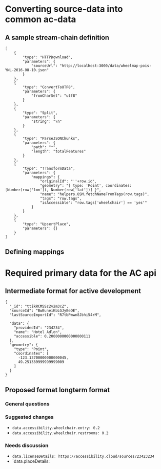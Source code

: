 # Converting source-data into common ac-data


## 


## A sample stream-chain definition

```
[
    {
        "type": "HTTPDownload",
        "parameters": {
            "sourceUrl": "http://localhost:3000/data/wheelmap-pois-YNL-2016-08-10.json"
        }
    },
    {
        "type": "ConvertToUTF8",
        "parameters": {
            "fromCharSet": "utf8"
        }
    },
    {
        "type": "Split",
        "parameters": {
            "string": "\n"
        }
    },
    {
        "type": "ParseJSONChunks",
        "parameters": {
            "path": "*",
            "length": "totalFeatures"
        }
    },
    {
        "type": "TransformData",
        "parameters": {
            "mappings": {
                "originalId": "''+row.id",
                "geometry": "{ type: 'Point', coordinates: [Number(row['lon']), Number(row['lat'])] }",
                "name": "helpers.OSM.fetchNameFromTags(row.tags)",
                "tags": "row.tags",
                "isAccessible": "row.tags['wheelchair'] == 'yes'"
            }
        }
    },
    {
        "type": "UpsertPlace",
        "parameters": {}
    }
]
```

## Defining mappings











# Required primary data for the AC api

## Intermediate format for active development

```
{
  "_id": "ttikRCM5Sz2v2m3cZ",
  "sourceId": "BwEuneiKbLGJyEeDE",
  "lastSourceImportId": "R7tbPmwn8Jbhi54rM",

  "data": {
    "providedId": "234234",
    "name": "Hotel Adlon",
    "accessible": 0.2000000000000000111
  },
  "geometry": {
    "type": "Point",
    "coordinates": [
      -123.13700000000000045,
      49.251339999999999009
    ]
  }
}

```

## Proposed format longterm format

### General questions


### Suggested changes
- `data.accessibility.wheelchair.entry: 0.2`
- `data.accessibility.wheelchair.restrooms: 0.2`

### Needs discussion
- `data.licenseDetails: https://accessibility.cloud/sources/23423234`
- `data.placeDetails: 

